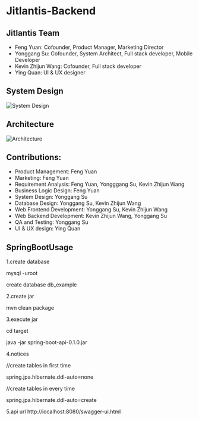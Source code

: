 # Jitlantis-Backend

## Jitlantis Team
- Feng Yuan: Cofounder, Product Manager, Marketing Director
- Yonggang Su: Cofounder, System Architect, Full stack developer, Mobile Developer
- Kevin Zhijun Wang: Cofounder, Full stack developer
- Ying Quan: UI & UX designer

## System Design
![System Design](https://user-images.githubusercontent.com/58012125/90318570-5f974f80-deff-11ea-908b-413f72bf750d.png)

## Architecture
![Architecture](https://user-images.githubusercontent.com/58012125/90318700-47740000-df00-11ea-98ee-29f74af087fe.png)

## Contributions:
- Product Management: Feng Yuan
- Marketing: Feng Yuan
- Requirement Analysis: Feng Yuan, Yongggang Su, Kevin Zhijun Wang
- Business Logic Design: Feng Yuan
- System Design: Yonggang Su
- Database Design: Yonggang Su, Kevin Zhijun Wang
- Web Frontend Development: Yonggang Su, Kevin Zhijun Wang
- Web Backend Development: Kevin Zhijun Wang, Yonggang Su
- QA and Testing: Yonggang Su
- UI & UX design: Ying Quan

## SpringBootUsage

1.create database

mysql -uroot

create database db_example

2.create jar

mvn clean package

3.execute jar

cd target

java -jar spring-boot-api-0.1.0.jar

4.notices

//create tables in first time 

spring.jpa.hibernate.ddl-auto=none

//create tables in every time

spring.jpa.hibernate.ddl-auto=create 

5.api url
http://localhost:8080/swagger-ui.html